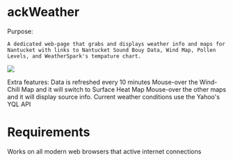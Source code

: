 ackWeather
=====
Purpose: 

	A dedicated web-page that grabs and displays weather info and maps for Nantucket with links to Nantucket Sound Bouy Data, Wind Map, Pollen Levels, and WeatherSpark's tempature chart.

<img src="https://github.com/xeoron/SSH-Check/blob/master/images/sample.png?raw=true"/>

Extra features:
	Data is refreshed every 10 minutes
	Mouse-over the Wind-Chill Map and it will switch to Surface Heat Map
	Mouse-over the other maps and it will display source info.
	Current weather conditions use the Yahoo's YQL API
	
Requirements
=====
Works on all modern web browsers that active internet connections

	
